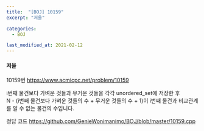 ```yaml
---
title:  "[BOJ] 10159"
excerpt: "저울"

categories:
  - BOJ

last_modified_at: 2021-02-12
---
```


#### 저울

10159번 <https://www.acmicpc.net/problem/10159>

i번째 물건보다 가벼운 것들과 무거운 것들을 각각 unordered_set에 저장한 후<br>
N - (i번째 물건보다 가벼운 것들의 수 + 무거운 것들의 수 + 1)이 i번째 물건과 비교관계를 알 수 없는 물건의 수입니다.

정답 코드 <https://github.com/GenieWonimanimo/BOJ/blob/master/10159.cpp>